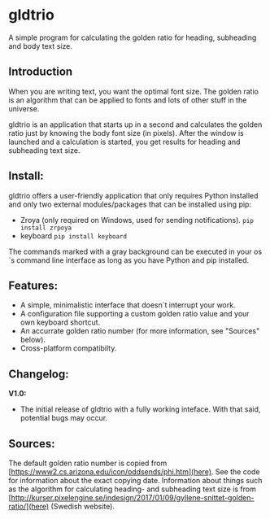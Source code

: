 # gldtrio
A simple program for calculating the golden ratio for heading, subheading and body text size.

## Introduction
When you are writing text, you want the optimal font size. The golden ratio is an algorithm that can be applied to fonts and lots of other stuff in the universe.

gldtrio is an application that starts up in a second and calculates the golden ratio just by knowing the body font size (in pixels). After the window is launched and a calculation is started, you get results for heading and subheading text size.

## Install:
gldtrio offers a user-friendly application that only requires Python installed and only two external modules/packages that can be installed using pip:
- Zroya (only required on Windows, used for sending notifications). `pip install zrpoya`
- keyboard `pip install keyboard`


The commands marked with a gray background can be executed in your os´s command line interface as long as you have Python and pip installed.

## Features:
- A simple, minimalistic interface that doesn´t interrupt your work.
- A configuration file supporting a custom golden ratio value and your own keyboard shortcut.
- An accurrate golden ratio number (for more information, see "Sources" below).
- Cross-platform compatibilty.

## Changelog:
**V1.0:**


- The initial release of gldtrio with a fully working inteface. With that said, potential bugs may occur.

## Sources:
The default golden ratio number is copied from [https://www2.cs.arizona.edu/icon/oddsends/phi.htm](here). See the code for information about the exact copying date.
Information about things such as the algorithm for calculating heading- and subheading text size is from [http://kurser.pixelengine.se/indesign/2017/01/09/gyllene-snittet-golden-ratio/](here) (Swedish website).

